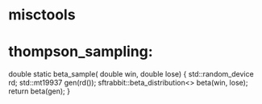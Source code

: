 # misctools
# thompson_sampling:
double static beta_sample( double win, double lose)
{
    std::random_device rd;
    std::mt19937 gen(rd());
    sftrabbit::beta_distribution<> beta(win, lose);
    return beta(gen);
}
